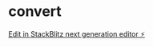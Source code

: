 # convert

[Edit in StackBlitz next generation editor ⚡️](https://stackblitz.com/~/github.com/eliteandhonor/convert)
